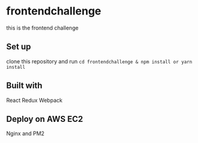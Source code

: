 # frontendchallenge
this is the frontend challenge

## Set up
clone this repository and run 
```cd frontendchallenge & npm install or yarn install```

## Built with
React Redux Webpack

## Deploy on AWS EC2
Nginx and PM2

